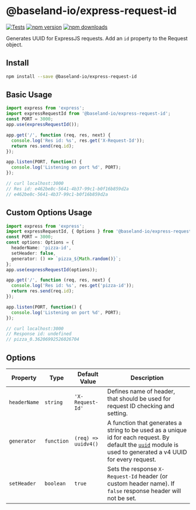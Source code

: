 # @baseland-io/express-request-id

[![Tests](https://github.com/baseland-io/express-request-id/workflows/CI/badge.svg)](https://github.com/baseland-io/express-request-id/actions)
[![npm version](https://img.shields.io/npm/v/@baseland-io/express-request-id.svg)](https://npmjs.org/package/@baseland-io/express-request-id 'View this project on NPM')
[![npm downloads](https://img.shields.io/npm/dm/@baseland-io/express-request-id)](https://www.npmjs.com/package/@baseland-io/express-request-id)

Generates UUID for ExpressJS requests. Add an `id` property to the Request object.

## Install

```sh
npm install --save @baseland-io/express-request-id
```

## Basic Usage

```js
import express from 'express';
import expressRequestId from '@baseland-io/express-request-id';
const PORT = 3000;
app.use(expressRequestId());

app.get('/', function (req, res, next) {
  console.log('Res id: %s', res.get('X-Request-Id'));
  return res.send(req.id);
});

app.listen(PORT, function() {
  console.log('Listening on port %d', PORT);
});

// curl localhost:3000
// Res id: e462be8c-5641-4b37-99c1-b0f16b859d2a
// e462be8c-5641-4b37-99c1-b0f16b859d2a
```

## Custom Options Usage

```ts
import express from 'express';
import expressRequestId, { Options } from '@baseland-io/express-request-id';
const PORT = 3000;
const options: Options = {
  headerName: 'pizza-id',
  setHeader: false,
  generator: () => `pizza_${Math.random()}`;
};
app.use(expressRequestId(options));

app.get('/', function (req, res, next) {
  console.log('Res id: %s', res.get('pizza-id'));
  return res.send(req.id);
});

app.listen(PORT, function() {
  console.log('Listening on port %d', PORT);
});

// curl localhost:3000
// Response id: undefined
// pizza_0.36206992526026704
```


## Options
| Property | Type | Default Value | Description |
| --- | --- | --- | --- |
| `headerName` | `string` | `'X-Request-Id'` | Defines name of header, that should be used for request ID checking and setting. |
| `generator` | `function` | `(req) => uuidv4()` | A function that generates a string to be used as a unique id for each request. By default the [`uuid`](https://github.com/uuidjs/uuid) module is used to generated a v4 UUID for every request. |
| `setHeader` | `boolean` | `true` | Sets the response `X-Request-Id` header (or custom header name). If `false` response header will not be set.  |
